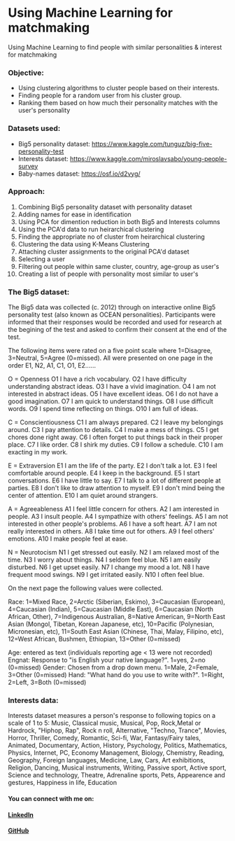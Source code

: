 # Using Machine Learning for matchmaking
Using Machine Learning to find people with similar personalities &amp; interest for matchmaking

### Objective:
- Using clustering algorithms to cluster people based on their interests.
- Finding people for a random user from his cluster group.
- Ranking them based on how much their personality matches with the user's personality

### Datasets used:
- Big5 personality dataset: https://www.kaggle.com/tunguz/big-five-personality-test
- Interests dataset: https://www.kaggle.com/miroslavsabo/young-people-survey
- Baby-names dataset: https://osf.io/d2vyg/
  
  
### Approach:
1. Combining Big5 personality dataset with personality dataset
2. Adding names for ease in identification
3. Using PCA for dimention reduction in both Big5 and Interests columns
4. Using the PCA'd data to run heirarchical clustering
5. Finding the appropriate no of cluster from heirarchical clustering
6. Clustering the data using K-Means Clustering
7. Attaching cluster assignments to the original PCA'd dataset
8. Selecting a user
9. Filtering out people within same cluster, country, age-group as user's
10. Creating a list of people with personality most similar to user's
  
  
  
### The Big5 dataset:   

The Big5 data was collected (c. 2012) through on interactive online Big5 personality test (also known as OCEAN personalities). Participants were informed that their responses would be recorded and used for research at the begining of the test and asked to confirm their consent at the end of the test.

The following items were rated on a five point scale where 1=Disagree, 3=Neutral, 5=Agree (0=missed). All were presented on one page in the order E1, N2, A1, C1, O1, E2...... 

O = Openness
O1	I have a rich vocabulary.
O2	I have difficulty understanding abstract ideas.
O3	I have a vivid imagination.
O4	I am not interested in abstract ideas.
O5	I have excellent ideas.
O6	I do not have a good imagination.
O7	I am quick to understand things.
O8	I use difficult words.
O9	I spend time reflecting on things.
O10	I am full of ideas.

C = Conscientiousness
C1	I am always prepared.
C2	I leave my belongings around.
C3	I pay attention to details.
C4	I make a mess of things.
C5	I get chores done right away.
C6	I often forget to put things back in their proper place.
C7	I like order.
C8	I shirk my duties.
C9	I follow a schedule.
C10	I am exacting in my work.

E = Extraversion
E1	I am the life of the party.
E2	I don't talk a lot.
E3	I feel comfortable around people.
E4	I keep in the background.
E5	I start conversations.
E6	I have little to say.
E7	I talk to a lot of different people at parties.
E8	I don't like to draw attention to myself.
E9	I don't mind being the center of attention.
E10	I am quiet around strangers.

A = Agreeableness
A1	I feel little concern for others.
A2	I am interested in people.
A3	I insult people.
A4	I sympathize with others' feelings.
A5	I am not interested in other people's problems.
A6	I have a soft heart.
A7	I am not really interested in others.
A8	I take time out for others.
A9	I feel others' emotions.
A10	I make people feel at ease.

N = Neurotocism
N1	I get stressed out easily.
N2	I am relaxed most of the time.
N3	I worry about things.
N4	I seldom feel blue.
N5	I am easily disturbed.
N6	I get upset easily.
N7	I change my mood a lot.
N8	I have frequent mood swings.
N9	I get irritated easily.
N10	I often feel blue.


On the next page the following values were collected.

Race: 1=Mixed Race, 2=Arctic (Siberian, Eskimo), 3=Caucasian (European), 4=Caucasian (Indian), 5=Caucasian (Middle East), 6=Caucasian (North African, Other), 7=Indigenous Australian, 8=Native American, 9=North East Asian (Mongol, Tibetan, Korean Japanese, etc), 10=Pacific (Polynesian, Micronesian, etc), 11=South East Asian (Chinese, Thai, Malay, Filipino, etc), 12=West African, Bushmen, Ethiopian, 13=Other (0=missed)

Age:	entered as text (individuals reporting age < 13 were not recorded)
Engnat:	Response to "is English your native language?". 1=yes, 2=no (0=missed)
Gender:	Chosen from a drop down menu. 1=Male, 2=Female, 3=Other (0=missed)
Hand:	"What hand do you use to write with?". 1=Right, 2=Left, 3=Both (0=missed)


### Interests data:

Interests dataset measures a person's response to following topics on a scale of 1 to 5:
Music, Classical music, Musical, Pop, Rock,Metal or Hardrock, "Hiphop, Rap", Rock n roll, Alternative, "Techno, Trance",
Movies, Horror, Thriller, Comedy, Romantic, Sci-fi, War, Fantasy/Fairy tales, Animated, Documentary, Action, 
History, Psychology, Politics, Mathematics, Physics, Internet, PC, Economy Management, Biology, Chemistry, Reading, Geography, Foreign languages, Medicine, Law,
Cars, Art exhibitions, Religion, Dancing, Musical instruments, Writing, Passive sport, Active sport, Science and technology, Theatre, Adrenaline sports, Pets, Appearence and gestures,
Happiness in life, Education



#### You can connect with me on:

#### [LinkedIn](https://www.linkedin.com/in/shariq06ahmed/)

#### [GitHub](https://github.com/ShariqAhmed007)
